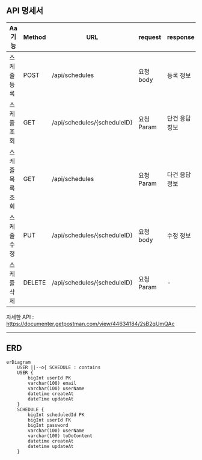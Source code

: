 ## API 명세서
| Aa 기능     | Method | URL                        | request  | response | 상태코드     |
|-----------|--------|----------------------------|----------|----------|----------|
| 스케쥴 등록    | POST   | /api/schedules             | 요청 body  | 등록 정보    | 200:정상등록 |
| 스케쥴 조회    | GET    | /api/schedules/{scheduleID} | 요청 Param | 단건 응답 정보 | 200:정상조회 |
| 스케쥴 목록 조회 | GET    | /api/schedules             | 요청 Param | 다건 응답 정보 | 200:정상조회 |
| 스케쥴 수정    | PUT    | /api/schedules/{scheduleID} | 요청 body | 수정 정보    | 200:정상수정 |
| 스케쥴 삭제    | DELETE | /api/schedules/{scheduleID} | 요청 Param | -        | 200:정상삭제 |

자세한 API : https://documenter.getpostman.com/view/44634184/2sB2qUmQAc

------
## ERD
```mermaid
erDiagram
    USER ||--o{ SCHEDULE : contains
    USER {
        bigInt userId PK
        varchar(100) email
        varchar(100) userName
        datetime createAt
        dateTime updateAt
    }
    SCHEDULE {
        bigInt scheduledId PK
        bigInt userId FK
        bigInt password
        varchar(100) userName
        varchar(100) toDoContent
        datetime createAt
        datetime updateAt
    }
```
